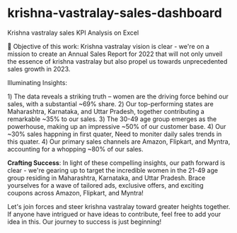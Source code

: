 # krishna-vastralay-sales-dashboard
Krishna vastralay sales KPI Analysis on Excel 

🎯 Objective of this work:
Krishna vastralay vision is clear - we're on a mission to create an Annual Sales Report for 2022 that will not only unveil the essence of krishna vastralay but also propel us towards unprecedented sales growth in 2023.

Illuminating Insights:

1️) The data reveals a striking truth – women are the driving force behind our sales, with a substantial ~69% share.
2️) Our top-performing states are Maharashtra, Karnataka, and Uttar Pradesh, together contributing a remarkable ~35% to our sales.
3️) The 30-49 age group emerges as the powerhouse, making up an impressive ~50% of our customer base.
4) Our ~30% sales happning in first quater, Need to moniter daily sales trends in this quater.
4️) Our primary sales channels are Amazon, Flipkart, and Myntra, accounting for a whopping ~80% of our sales.

**Crafting Success**:
In light of these compelling insights, our path forward is clear - we're gearing up to target the incredible women in the 21-49 age group residing in Maharashtra, Karnataka, and Uttar Pradesh. Brace yourselves for a wave of tailored ads, exclusive offers, and exciting coupons across Amazon, Flipkart, and Myntra! 

Let's join forces and steer krishna vastralay toward greater heights together. If anyone have intrigued or have ideas to contribute, feel free to add your idea in this. Our journey to success is just beginning!
